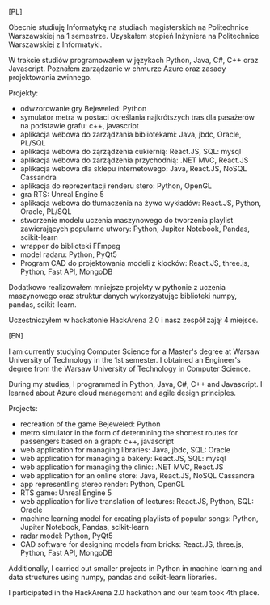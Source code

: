 [PL]

Obecnie studiuję Informatykę na studiach magisterskich na Politechnice Warszawskiej na 1 semestrze.
Uzyskałem stopień Inżyniera na Politechnice Warszawskiej z Informatyki.

W trakcie studiów programowałem w językach Python, Java, C#, C++ oraz Javascript. 
Poznałem zarządzanie w chmurze Azure oraz zasady projektowania zwinnego.

Projekty:
- odwzorowanie gry Bejeweled: Python
- symulator metra w postaci określania najkrótszych tras dla pasażerów na podstawie grafu: c++, javascript
- aplikacja webowa do zarządzania bibliotekami: Java, jbdc, Oracle, PL/SQL
- aplikacja webowa do ząrządzenia cukiernią: React.JS, SQL: mysql
- aplikacja webowa do zarządzenia przychodnią: .NET MVC, React.JS
- aplikacja webowa dla sklepu internetowego: Java, React.JS, NoSQL Cassandra
- aplikacja do reprezentacji renderu stero: Python, OpenGL
- gra RTS: Unreal Engine 5
- aplikacja webowa do tłumaczenia na żywo wykładów: React.JS, Python, Oracle, PL/SQL
- stworzenie modelu uczenia maszynowego do tworzenia playlist zawierających popularne utwory: Python, Jupiter Notebook, Pandas, scikit-learn
- wrapper do biblioteki FFmpeg
- model radaru: Python, PyQt5
- Program CAD do projektowania modeli z klocków: React.JS, three.js, Python, Fast API, MongoDB
  
Dodatkowo realizowałem mniejsze projekty w pythonie z uczenia maszynowego oraz struktur danych wykorzystując biblioteki numpy, pandas, scikit-learn.

Uczestniczyłem w hackatonie HackArena 2.0 i nasz zespół zajął 4 miejsce.

[EN]

I am currently studying Computer Science for a Master's degree at Warsaw University of Technology in the 1st semester.
I obtained an Engineer's degree from the Warsaw University of Technology in Computer Science. 

During my studies, I programmed in Python, Java, C#, C++ and Javascript. I learned about Azure cloud management and agile design principles.

Projects:
- recreation of the game Bejeweled: Python
- metro simulator in the form of determining the shortest routes for passengers based on a graph: c++, javascript
- web application for managing libraries: Java, jbdc, SQL: Oracle
- web application for managing a bakery: React.JS, SQL: mysql
- web application for managing the clinic: .NET MVC, React.JS
- web application for an online store: Java, React.JS, NoSQL Cassandra
- app representling stereo render: Python, OpenGL
- RTS game: Unreal Engine 5
- web application for live translation of lectures: React.JS, Python, SQL: Oracle
- machine learning model for creating playlists of popular songs: Python, Jupiter Notebook, Pandas, scikit-learn
- radar model: Python, PyQt5
- CAD software for designing models from bricks: React.JS, three.js, Python, Fast API, MongoDB
  
Additionally, I carried out smaller projects in Python in machine learning and data structures using numpy, pandas and scikit-learn libraries.

I participated in the HackArena 2.0 hackathon and our team took 4th place.

